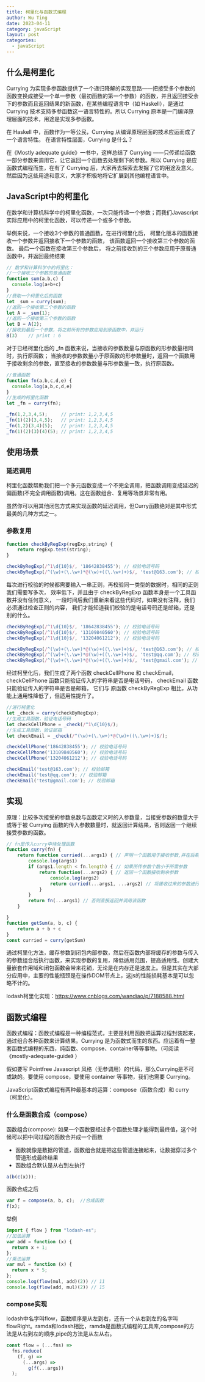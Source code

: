 ```yaml
---
title: 柯里化与函数式编程
author: Wu Ting
date: 2023-04-11
category: javaScript
layout: post
categories:
  - javaScript
---
```


## 什么是柯里化

Currying 为实现多参函数提供了一个递归降解的实现思路——把接受多个参数的函数变换成接受一个单一参数（最初函数的第一个参数）的函数，并且返回接受余下的参数而且返回结果的新函数，在某些编程语言中（如 Haskell），是通过 Currying 技术支持多参函数这一语言特性的。所以 Currying 原本是一门编译原理层面的技术，用途是实现多参函数。

在 Haskell 中，函数作为一等公民，Currying 从编译原理层面的技术应运而成了一个语言特性。
在语言特性层面，Currying 是什么？

在《Mostly adequate guide》一书中，这样总结了 Currying ——只传递给函数一部分参数来调用它，让它返回一个函数去处理剩下的参数。所以 Currying 是应函数式编程而生，在有了 Currying 后，大家再去探索去发掘了它的用途及意义。然后因为这些用途和意义，大家才积极地将它扩展到其他编程语言中。

## JavaScript中的柯里化

在数学和计算机科学中的柯里化函数，一次只能传递一个参数；而我们Javascript实际应用中的柯里化函数，可以传递一个或多个参数。

举例来说，一个接收3个参数的普通函数，在进行柯里化后， 柯里化版本的函数接收一个参数并返回接收下一个参数的函数， 该函数返回一个接收第三个参数的函数。 最后一个函数在接收第三个参数后， 将之前接收到的三个参数应用于原普通函数中，并返回最终结果

```javaScript
// 数学和计算科学中的柯里化：
//一个接收三个参数的普通函数
function sum(a,b,c) {
  console.log(a+b+c)
}
//获取一个柯里化后的函数
let _sum = curry(sum);
//返回一个接收第二个参数的函数
let A = _sum(1);
//返回一个接收第三个参数的函数
let B = A(2);
//接收到最后一个参数，将之前所有的参数应用到原函数中，并运行
B(3)    // print : 6
```

对于已经柯里化后的 _fn 函数来说，当接收的参数数量与原函数的形参数量相同时，执行原函数； 当接收的参数数量小于原函数的形参数量时，返回一个函数用于接收剩余的参数，直至接收的参数数量与形参数量一致，执行原函数。
```javaScript
//普通函数
function fn(a,b,c,d,e) {
  console.log(a,b,c,d,e)
}
//生成的柯里化函数
let _fn = curry(fn);

_fn(1,2,3,4,5);     // print: 1,2,3,4,5
_fn(1)(2)(3,4,5);   // print: 1,2,3,4,5
_fn(1,2)(3,4)(5);   // print: 1,2,3,4,5
_fn(1)(2)(3)(4)(5); // print: 1,2,3,4,5
```

## 使用场景

### 延迟调用

柯里化函数帮助我们把一个多元函数变成一个不完全调用，把函数调用变成延迟的偏函数(不完全调用函数)调用。这在函数组合、复用等场景非常有用。

虽然你可以用其他闭包方式来实现函数的延迟调用，但Curry函数绝对是其中形式最美的几种方式之一。

### 参数复用
```javaScript
function checkByRegExp(regExp,string) {
    return regExp.test(string);  
}

checkByRegExp(/^1\d{10}$/, '18642838455'); // 校验电话号码
checkByRegExp(/^(\w)+(\.\w+)*@(\w)+((\.\w+)+)$/, 'test@163.com'); // 校验邮箱
```
每次进行校验的时候都需要输入一串正则，再校验同一类型的数据时，相同的正则我们需要写多次， 效率低下，并且由于 checkByRegExp 函数本身是一个工具函数并没有任何意义， 一段时间后我们重新来看这些代码时，如果没有注释，我们必须通过检查正则的内容， 我们才能知道我们校验的是电话号码还是邮箱，还是别的什么。
```javaScript
checkByRegExp(/^1\d{10}$/, '18642838455'); // 校验电话号码
checkByRegExp(/^1\d{10}$/, '13109840560'); // 校验电话号码
checkByRegExp(/^1\d{10}$/, '13204061212'); // 校验电话号码

checkByRegExp(/^(\w)+(\.\w+)*@(\w)+((\.\w+)+)$/, 'test@163.com'); // 校验邮箱
checkByRegExp(/^(\w)+(\.\w+)*@(\w)+((\.\w+)+)$/, 'test@qq.com'); // 校验邮箱
checkByRegExp(/^(\w)+(\.\w+)*@(\w)+((\.\w+)+)$/, 'test@gmail.com'); // 校验邮箱
```
经过柯里化后，我们生成了两个函数 checkCellPhone 和 checkEmail， checkCellPhone 函数只能验证传入的字符串是否是电话号码， checkEmail 函数只能验证传入的字符串是否是邮箱， 它们与 原函数 checkByRegExp 相比，从功能上通用性降低了，但适用性提升了。
```javaScript
//进行柯里化
let _check = curry(checkByRegExp);
//生成工具函数，验证电话号码
let checkCellPhone = _check(/^1\d{10}$/);
//生成工具函数，验证邮箱
let checkEmail = _check(/^(\w)+(\.\w+)*@(\w)+((\.\w+)+)$/);

checkCellPhone('18642838455'); // 校验电话号码
checkCellPhone('13109840560'); // 校验电话号码
checkCellPhone('13204061212'); // 校验电话号码

checkEmail('test@163.com'); // 校验邮箱
checkEmail('test@qq.com'); // 校验邮箱
checkEmail('test@gmail.com'); // 校验邮箱
```
## 实现

原理：比较多次接受的参数总数与函数定义时的入参数量，当接受参数的数量大于或等于被 Currying 函数的传入参数数量时，就返回计算结果，否则返回一个继续接受参数的函数。
```javaScript
// fn是传入curry中待处理函数
function curry(fn) {
    return function curried(...args1) { // 声明一个函数用于接收参数,并在后期完成参数拼接
        console.log(args1)
        if (args1.length < fn.length) { // 如果所传参数个数小于所需参数
            return function(...args2) { // 返回一个函数接收剩余参数
                console.log(args2)
                return curried(...args1, ...args2) // 将接收过来的参数进行拼接并返回该函数
            }
        }
        return fn(...args1) // 否则直接返回并调用该函数
    }

}
function getSum(a, b, c) {
    return a + b + c
}
const curried = curry(getSum)
```
通过柯里化方法，缓存参数到闭包内部参数，然后在函数内部将缓存的参数与传入的参数组合后执行函数，来实现参数的复用，降低适用范围，提高适用性。创建大量嵌套作用域和闭包函数会带来花销，无论是在内存还是速度上。但是其实在大部分应用中，主要的性能瓶颈是在操作DOM节点上，这js的性能损耗基本是可以忽略不计的。

lodash柯里化实现：https://www.cnblogs.com/wandiao/p/7188588.html

## 函数式编程

函数式编程：函数式编程是一种编程范式，主要是利用函数把运算过程封装起来，通过组合各种函数来计算结果。Currying 是为函数式而生的东西。应运着有一整套函数式编程的东西，纯函数、compose、container等等事物。（可阅读《mostly-adequate-guide》 ）

假如要写 Pointfree Javascript 风格（无参调用）的代码，那么Currying是不可或缺的。要使用 compose，要使用 container 等事物，我们也需要 Currying。

JavaScript函数式编程有两种最基本的运算：compose（函数合成）和 curry（柯里化）。
### 什么是函数合成（compose）

函数组合(compose): 如果一个函数要经过多个函数处理才能得到最终值，这个时候可以把中间过程的函数合并成一个函数
- 函数就像是数据的管道，函数组合就是把这些管道连接起来，让数据穿过多个管道形成最终结果
- 函数组合默认是从右到左执行
```javaScript
a(b(c(x)));
```
函数合成之后
```javaScript
var f = compose(a, b, c);  //合成函数
f(x);
```
举例
```javaScript
import { flow } from "lodash-es";
//加法运算
var add = function (x) {
  return x + 1;
}; 
//乘法运算
var mul = function (x) {
  return x * 5;
};
console.log(flow(mul, add)(2)) // 11
console.log(flow(add, mul)(2)) // 15
```
### compose实现

lodash中名字叫flow，函数顺序是从左到右，还有一个从右到左的名字叫flowRight。ramda和lodash相比，ramda是函数式编程的工具库,compose的方法是从右到左的顺序,pipe的方法是从左从右。
```javaScript
const flow = (...fns) =>
  fns.reduce(
    (f, g) =>
      (...args) =>
        g(f(...args))
  );
```

